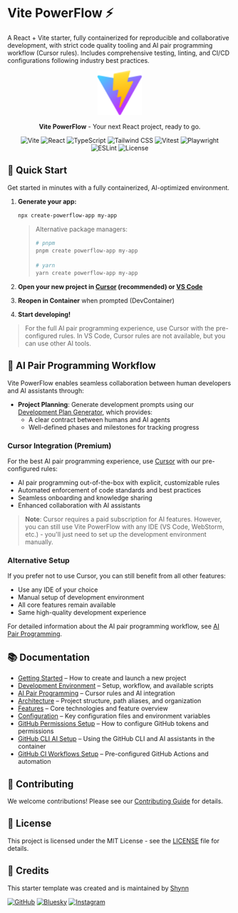 # Vite PowerFlow ⚡

A React + Vite starter, fully containerized for reproducible and collaborative development, with strict code quality tooling and AI pair programming workflow (Cursor rules). Includes comprehensive testing, linting, and CI/CD configurations following industry best practices.

<div align="center">
  <img src="public/vite.svg" alt="Vite Logo" width="100" />
  <br />
  <p>
    <strong>Vite PowerFlow</strong> - Your next React project, ready to go.
  </p>
</div>

<div align="center">

![Vite](https://img.shields.io/npm/v/vite?color=646CFF&label=Vite&logo=vite&logoColor=white)
![React](https://img.shields.io/npm/v/react?color=61DAFB&label=React&logo=react&logoColor=white)
![TypeScript](https://img.shields.io/npm/v/typescript?color=3178C6&label=TypeScript&logo=typescript&logoColor=white)
![Tailwind CSS](https://img.shields.io/npm/v/tailwindcss?color=06B6D4&label=Tailwind%20CSS&logo=tailwindcss&logoColor=white)
![Vitest](https://img.shields.io/npm/v/vitest?color=6E9F18&label=Vitest&logo=vitest&logoColor=white)
![Playwright](https://img.shields.io/npm/v/playwright?color=2EAD33&label=Playwright&logo=playwright&logoColor=white)
![ESLint](https://img.shields.io/npm/v/eslint?color=4B32C3&label=ESLint&logo=eslint&logoColor=white)
![License](https://img.shields.io/github/license/shynnobi/vite-powerflow?color=yellow&label=License)

</div>

## 🚀 Quick Start

Get started in minutes with a fully containerized, AI-optimized environment.

1. **Generate your app:**

   ```bash
   npx create-powerflow-app my-app
   ```

   > Alternative package managers:
   >
   > ```bash
   > # pnpm
   > pnpm create powerflow-app my-app
   >
   > # yarn
   > yarn create powerflow-app my-app
   > ```

2. **Open your new project in [Cursor](https://cursor.com) (recommended) or [VS Code](https://code.visualstudio.com)**

3. **Reopen in Container** when prompted (DevContainer)

4. **Start developing!**

> For the full AI pair programming experience, use Cursor with the pre-configured rules. In VS Code, Cursor rules are not available, but you can use other AI tools.

## 🤖 AI Pair Programming Workflow

Vite PowerFlow enables seamless collaboration between human developers and AI assistants through:

- **Project Planning**: Generate development prompts using our [Development Plan Generator](workflows/DEVELOPMENT_PLAN_GENERATOR.md), which provides:
  - A clear contract between humans and AI agents
  - Well-defined phases and milestones for tracking progress

### Cursor Integration (Premium)

For the best AI pair programming experience, use [Cursor](https://cursor.com) with our pre-configured rules:

- AI pair programming out-of-the-box with explicit, customizable rules
- Automated enforcement of code standards and best practices
- Seamless onboarding and knowledge sharing
- Enhanced collaboration with AI assistants

> **Note**: Cursor requires a paid subscription for AI features. However, you can still use Vite PowerFlow with any IDE (VS Code, WebStorm, etc.) - you'll just need to set up the development environment manually.

### Alternative Setup

If you prefer not to use Cursor, you can still benefit from all other features:

- Use any IDE of your choice
- Manual setup of development environment
- All core features remain available
- Same high-quality development experience

For detailed information about the AI pair programming workflow, see [AI Pair Programming](docs/ai-pair-programming.md).

## 📚 Documentation

- [Getting Started](docs/getting-started.md) – How to create and launch a new project
- [Development Environment](docs/development.md) – Setup, workflow, and available scripts
- [AI Pair Programming](docs/ai-pair-programming.md) – Cursor rules and AI integration
- [Architecture](docs/architecture.md) – Project structure, path aliases, and organization
- [Features](docs/features.md) – Core technologies and feature overview
- [Configuration](docs/configuration.md) – Key configuration files and environment variables
- [GitHub Permissions Setup](docs/github-permissions-setup.md) – How to configure GitHub tokens and permissions
- [GitHub CLI AI Setup](docs/github-cli-ai-setup.md) – Using the GitHub CLI and AI assistants in the container
- [GitHub CI Workflows Setup](docs/github-ci-workflows-setup.md) – Pre-configured GitHub Actions and automation

## 🤝 Contributing

We welcome contributions! Please see our [Contributing Guide](CONTRIBUTING.md) for details.

## 📄 License

This project is licensed under the MIT License - see the [LICENSE](LICENSE) file for details.

## 👤 Credits

This starter template was created and is maintained by [Shynn](https://github.com/shynnobi)

[![GitHub](https://img.shields.io/badge/GitHub-shynnobi-24292e.svg?style=for-the-badge&logo=github)](https://github.com/shynnobi)
[![Bluesky](https://img.shields.io/badge/Bluesky-@shynnobi-0560ff.svg?style=for-the-badge&logo=bluesky)](https://bsky.app/profile/shynnobi.bsky.social)
[![Instagram](https://img.shields.io/badge/Instagram-@shynnobi-E4405F.svg?style=for-the-badge&logo=instagram)](https://www.instagram.com/shynnobi_)
